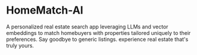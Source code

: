 # HomeMatch-AI
A personalized real estate search app leveraging LLMs and vector embeddings to match homebuyers with properties tailored uniquely to their preferences. Say goodbye to generic listings. experience real estate that's truly yours.
